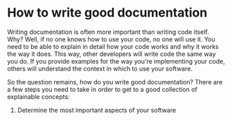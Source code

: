 # How to write good documentation
Writing documentation is often more important than writing code itself. Why? Well, if no one knows how to use your code, no one will use it. You need to be able to explain in detail how your code works and why it works the way it does. This way, other developers will write code the same way you do. If you provide examples for the way you're implementing your code, others will understand the context in which to use your software.

So the question remains, how do you write good documentation? There are a few steps you need to take in order to get to a good collection of explainable concepts:

1. Determine the most important aspects of your software